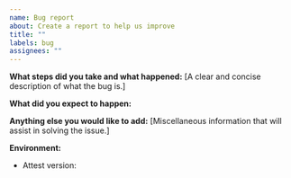 ```yaml
---
name: Bug report
about: Create a report to help us improve
title: ""
labels: bug
assignees: ""
---
```


**What steps did you take and what happened:**
[A clear and concise description of what the bug is.]

**What did you expect to happen:**

**Anything else you would like to add:**
[Miscellaneous information that will assist in solving the issue.]

**Environment:**

- Attest version:
